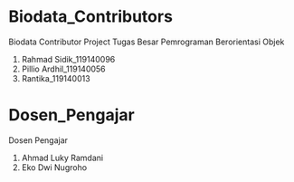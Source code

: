 # Biodata_Contributors
Biodata Contributor Project Tugas Besar Pemrograman Berorientasi Objek


1. Rahmad Sidik_119140096
2. Pillio Ardhil_119140056
3. Rantika_119140013

# Dosen_Pengajar
Dosen Pengajar


1. Ahmad Luky Ramdani
2. Eko Dwi Nugroho
